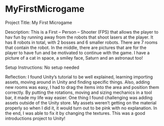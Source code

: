 # MyFirstMicrogame
Project Title: My First Microgame

Description: 
This is a First – Person – Shooter (FPS) that allows the player to hav fun by running away from the robots that shoot lasers at the player. It has 8 robots in total, with 2 bosses and 6 smaller robots. There are 7 rooms that contain the robot. In the middle, there are pictures that are for the player to have fun and be motivated to continue with the game. I have a picture of a cat in space, a smiley face, Saturn and an astronaut too! 

Setup Instructions: No setup needed

Reflection: 
I found Unity’s tutorial to be well explained, learning importing assets, moving around in Unity and finding specific things. Also, adding new rooms was easy, I had to drag the items into the area and position them correctly. By putting the rotations, moving and sizing mechanics in a tool bar, it made my life way easier. One thing I found challenging was adding assets outside of the Unity store. My assets weren’t getting on the material properly so when I did it, it would turn out to be pink with no explanation. In the end, I was able to fix it by changing the textures. This was a good introductions project to Unity! 

 
